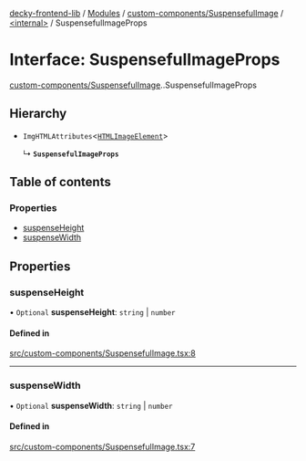 [decky-frontend-lib](../README.md) / [Modules](../modules.md) / [custom-components/SuspensefulImage](../modules/custom_components_SuspensefulImage.md) / [<internal\>](../modules/custom_components_SuspensefulImage._internal_.md) / SuspensefulImageProps

# Interface: SuspensefulImageProps

[custom-components/SuspensefulImage](../modules/custom_components_SuspensefulImage.md).[<internal>](../modules/custom_components_SuspensefulImage._internal_.md).SuspensefulImageProps

## Hierarchy

- `ImgHTMLAttributes`<[`HTMLImageElement`]( https://developer.mozilla.org/en-US/docs/Web/API/HTMLImageElement )\>

  ↳ **`SuspensefulImageProps`**

## Table of contents

### Properties

- [suspenseHeight](custom_components_SuspensefulImage._internal_.SuspensefulImageProps.md#suspenseheight)
- [suspenseWidth](custom_components_SuspensefulImage._internal_.SuspensefulImageProps.md#suspensewidth)

## Properties

### suspenseHeight

• `Optional` **suspenseHeight**: `string` \| `number`

#### Defined in

[src/custom-components/SuspensefulImage.tsx:8](https://github.com/SteamDeckHomebrew/decky-frontend-lib/blob/3229162/src/custom-components/SuspensefulImage.tsx#L8)

___

### suspenseWidth

• `Optional` **suspenseWidth**: `string` \| `number`

#### Defined in

[src/custom-components/SuspensefulImage.tsx:7](https://github.com/SteamDeckHomebrew/decky-frontend-lib/blob/3229162/src/custom-components/SuspensefulImage.tsx#L7)
